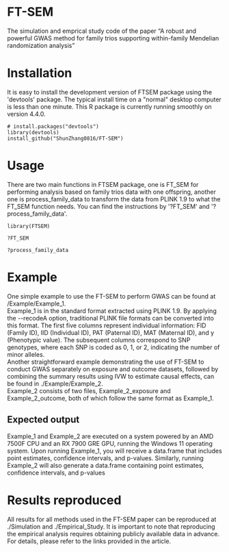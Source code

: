 # FT-SEM
The simulation and emprical study code of the paper “A robust and powerful GWAS method for family trios supporting within-family Mendelian randomization analysis”


# Installation
It is easy to install the development version of FTSEM package using the 'devtools' package. The typical install time on a "normal" desktop computer is less than one minute. This R package is currently running smoothly on version 4.4.0.
```
# install.packages("devtools")
library(devtools)
install_github("ShunZhang0816/FT-SEM")
```
# Usage
There are two main functions in FTSEM package, one is FT_SEM for performing analysis based on family trios data with one offspring, another one is process_family_data to transform the data from PLINK 1.9 to what the FT_SEM function needs. You can find the instructions by '?FT_SEM' and '?process_family_data'.
```
library(FTSEM)

?FT_SEM

?process_family_data
```

# Example
One simple example to use the FT-SEM to perform GWAS can be found at /Example/Example_1.  
Example_1 is in the standard format extracted using PLINK 1.9. By applying the --recodeA option, traditional PLINK file formats can be converted into this format. The first five columns represent individual information: FID (Family ID), IID (Individual ID), PAT (Paternal ID), MAT (Maternal ID), and y (Phenotypic value). The subsequent columns correspond to SNP genotypes, where each SNP is coded as 0, 1, or 2, indicating the number of minor alleles.  
Another straightforward example demonstrating the use of FT-SEM to conduct GWAS separately on exposure and outcome datasets, followed by combining the summary results using IVW to estimate causal effects, can be found in ./Example/Example_2.  
Example_2 consists of two files, Example_2_exposure and Example_2_outcome, both of which follow the same format as Example_1.

## Expected output
Example_1 and Example_2 are executed on a system powered by an AMD 7500F CPU and an RX 7900 GRE GPU, running the Windows 11 operating system. Upon running Example_1, you will receive a data.frame that includes point estimates, confidence intervals, and p-values. Similarly, running Example_2 will also generate a data.frame containing point estimates, confidence intervals, and p-values


# Results reproduced
All results for all methods used in the FT-SEM paper can be reproduced at ./Simulation and ./Empirical_Study. It is important to note that reproducing the empirical analysis requires obtaining publicly available data in advance. For details, please refer to the links provided in the article.
